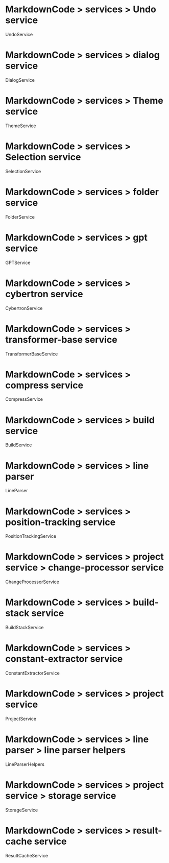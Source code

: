 # MarkdownCode > services > Undo service
UndoService
# MarkdownCode > services > dialog service
DialogService
# MarkdownCode > services > Theme service
ThemeService
# MarkdownCode > services > Selection service
SelectionService
# MarkdownCode > services > folder service
FolderService
# MarkdownCode > services > gpt service
GPTService
# MarkdownCode > services > cybertron service
CybertronService
# MarkdownCode > services > transformer-base service
TransformerBaseService
# MarkdownCode > services > compress service
CompressService
# MarkdownCode > services > build service
BuildService
# MarkdownCode > services > line parser
LineParser
# MarkdownCode > services > position-tracking service
PositionTrackingService
# MarkdownCode > services > project service > change-processor service
ChangeProcessorService
# MarkdownCode > services > build-stack service
BuildStackService
# MarkdownCode > services > constant-extractor service
ConstantExtractorService
# MarkdownCode > services > project service
ProjectService
# MarkdownCode > services > line parser > line parser helpers
LineParserHelpers
# MarkdownCode > services > project service > storage service
StorageService
# MarkdownCode > services > result-cache service
ResultCacheService
